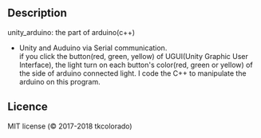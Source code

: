 ## Description
unity_arduino: the part of arduino(c++)

- Unity and Auduino via Serial communication.  
if you click the button(red, green, yellow) of UGUI(Unity Graphic User Interface), the light turn on each button's color(red, green or yellow) of the side of arduino connected light. I code the C++ to manipulate the arduino on this program.

## Licence
MIT license (© 2017-2018 tkcolorado)

